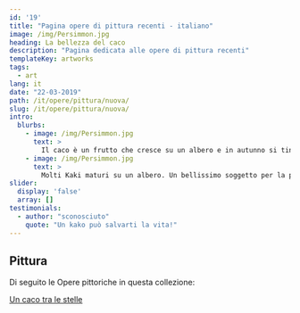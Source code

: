 ```yaml
---
id: '19'
title: "Pagina opere di pittura recenti - italiano"
image: /img/Persimmon.jpg
heading: La bellezza del caco
description: "Pagina dedicata alle opere di pittura recenti"
templateKey: artworks
tags:
  - art
lang: it
date: "22-03-2019"
path: /it/opere/pittura/nuova/
slug: /it/opere/pittura/nuova/
intro:
  blurbs:
    - image: /img/Persimmon.jpg
      text: >
        Il caco è un frutto che cresce su un albero e in autunno si tinge di arancio...Quanti poeti ha ispirato?
    - image: /img/Persimmon.jpg
      text: >
        Molti Kaki maturi su un albero. Un bellissimo soggetto per la pittura.
slider:
  display: 'false'
  array: []
testimonials:
  - author: "sconosciuto"
    quote: "Un kako può salvarti la vita!"
---
```


## Pittura

Di seguito le Opere pittoriche in questa collezione:

[Un caco tra le stelle][19392250]

  [19392250]: /it/opere/pittura/nuova/arte-astratta-caco-tra-le-stelle/ "Un caco tra le stelle"
